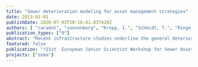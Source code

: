 ```yaml
---
title: "Sewer deterioration modeling for asset management strategies"
date: 2013-01-01
publishDate: 2020-07-03T20:16:41.037428Z
authors: [ "caradot", "sonnenberg", "Kropp, I.", "Schmidt, T.", "Ringe, A.", "Denhez, S.", "Hartmann, A.", "rouault" ]
publication_types: ["0"]
abstract: "Recent infrastructure studies underline the general deterioration of sewer systems and the risk reversing public health, environment and increasing costs (ASCE, 2009). Aging pipes have not been inspected, replaced or rehabilitated rapidly enough to prevent sewer deterioration and increasing system failures (Tuccillo et al., 2010). According to a need survey conducted by EPA (2008), total funding needs for replacement, rehabilitation and expansion of existing collection systems for a 20 year period in the USA is 82.7 billions $, i.e. 28% of the total need of public agencies for wastewater treatment and collection. In the last 30 years, most municipalities have invested in sewer system expansion and treatment plant upgrade but a relatively small component has been allocated to the improvement of sewer system condition."
featured: false
publication: "*21st  European Junior Scientist Workshop for Sewer Asset Management*"
projects: ["sema"]
---
```


